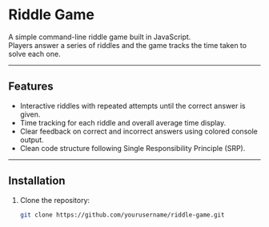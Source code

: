 # Riddle Game

A simple command-line riddle game built in JavaScript.  
Players answer a series of riddles and the game tracks the time taken to solve each one.

---

## Features

- Interactive riddles with repeated attempts until the correct answer is given.
- Time tracking for each riddle and overall average time display.
- Clear feedback on correct and incorrect answers using colored console output.
- Clean code structure following Single Responsibility Principle (SRP).

---

## Installation

1. Clone the repository:
   ```bash
   git clone https://github.com/yourusername/riddle-game.git
